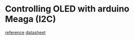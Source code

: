 # Controlling OLED with arduino Meaga (I2C)
[reference]( http://www.buydisplay.com/download/democode/ER-OLED0.96-1_I2C_DemoCode.txt)
[datasheet]( http://www.buydisplay.com/download/ic/SSD1306.pdf)
